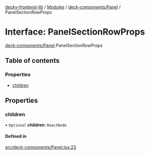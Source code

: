 [decky-frontend-lib](../README.md) / [Modules](../modules.md) / [deck-components/Panel](../modules/deck_components_Panel.md) / PanelSectionRowProps

# Interface: PanelSectionRowProps

[deck-components/Panel](../modules/deck_components_Panel.md).PanelSectionRowProps

## Table of contents

### Properties

- [children](deck_components_Panel.PanelSectionRowProps.md#children)

## Properties

### children

• `Optional` **children**: `ReactNode`

#### Defined in

[src/deck-components/Panel.tsx:23](https://github.com/SteamDeckHomebrew/decky-frontend-lib/blob/9723854/src/deck-components/Panel.tsx#L23)
